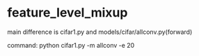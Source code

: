 # feature_level_mixup
main difference is cifar1.py and models/cifar/allconv.py(forward)

command: python cifar1.py -m allconv -e 20
